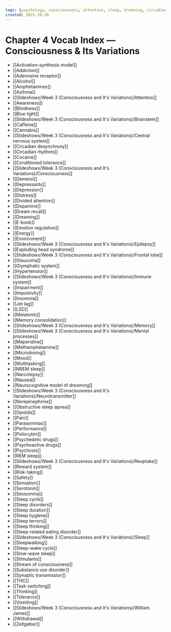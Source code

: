 ```yaml
---
tags: [psychology, consciousness, attention, sleep, dreaming, circadian-rhythms, psychoactive-drugs]
created: 2025-10-20
---
```

# Chapter 4 Vocab Index — Consciousness & Its Variations

- [[Activation–synthesis model]]
- [[Addiction]]
- [[Adenosine receptor]]
- [[Alcohol]]
- [[Amphetamines]]
- [[Asthma]]
- [[Slideshows/Week 3 (Consciousness and It's Variations)/Attention]]
- [[Awareness]]
- [[Blindness]]
- [[Blue light]]
- [[Slideshows/Week 3 (Consciousness and It's Variations)/Brainstem]]
- [[Caffeine]]
- [[Cannabis]]
- [[Slideshows/Week 3 (Consciousness and It's Variations)/Central nervous system]]
- [[Circadian desynchrony]]
- [[Circadian rhythms]]
- [[Cocaine]]
- [[Conditioned tolerance]]
- [[Slideshows/Week 3 (Consciousness and It's Variations)/Consciousness]]
- [[Demerol]]
- [[Depressants]]
- [[Depression]]
- [[Distress]]
- [[Divided attention]]
- [[Dopamine]]
- [[Dream recall]]
- [[Dreaming]]
- [[E-book]]
- [[Emotion regulation]]
- [[Energy]]
- [[Environment]]
- [[Slideshows/Week 3 (Consciousness and It's Variations)/Epilepsy]]
- [[Exploding head syndrome]]
- [[Slideshows/Week 3 (Consciousness and It's Variations)/Frontal lobe]]
- [[Glaucoma]]
- [[Glymphatic system]]
- [[Hypertension]]
- [[Slideshows/Week 3 (Consciousness and It's Variations)/Immune system]]
- [[Impairment]]
- [[Impulsivity]]
- [[Insomnia]]
- [[Jet lag]]
- [[LSD]]
- [[Melatonin]]
- [[Memory consolidation]]
- [[Slideshows/Week 3 (Consciousness and It's Variations)/Memory]]
- [[Slideshows/Week 3 (Consciousness and It's Variations)/Mental processes]]
- [[Meperidine]]
- [[Methamphetamine]]
- [[Microdosing]]
- [[Mood]]
- [[Multitasking]]
- [[NREM sleep]]
- [[Narcolepsy]]
- [[Nausea]]
- [[Neurocognitive model of dreaming]]
- [[Slideshows/Week 3 (Consciousness and It's Variations)/Neurotransmitter]]
- [[Norepinephrine]]
- [[Obstructive sleep apnea]]
- [[Opioids]]
- [[Pain]]
- [[Parasomnias]]
- [[Performance]]
- [[Psilocybin]]
- [[Psychedelic drugs]]
- [[Psychoactive drugs]]
- [[Psychosis]]
- [[REM sleep]]
- [[Slideshows/Week 3 (Consciousness and It's Variations)/Reuptake]]
- [[Reward system]]
- [[Risk-taking]]
- [[Safety]]
- [[Sensation]]
- [[Serotonin]]
- [[Sexsomnia]]
- [[Sleep cycle]]
- [[Sleep disorders]]
- [[Sleep duration]]
- [[Sleep hygiene]]
- [[Sleep terrors]]
- [[Sleep thinking]]
- [[Sleep-related eating disorder]]
- [[Slideshows/Week 3 (Consciousness and It's Variations)/Sleep]]
- [[Sleepwalking]]
- [[Sleep–wake cycle]]
- [[Slow-wave sleep]]
- [[Stimulants]]
- [[Stream of consciousness]]
- [[Substance use disorder]]
- [[Synaptic transmission]]
- [[THC]]
- [[Task switching]]
- [[Thinking]]
- [[Tolerance]]
- [[Vomiting]]
- [[Slideshows/Week 3 (Consciousness and It's Variations)/William James]]
- [[Withdrawal]]
- [[Zeitgeber]]
